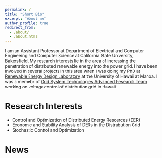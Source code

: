 ```yaml
---
permalink: /
title: "Short Bio"
excerpt: "About me"
author_profile: true
redirect_from: 
  - /about/
  - /about.html
---
```


I am an Assistant Professor at Department of Electrical and Computer Engineeing and Computer Science at California State University, Bakersfield. My research interests lie in the area of increasing the penetration of distributed renewable energy into the power grid. I have been involved in several projects in this area when I was doing my PhD at [Renewable Energy Design Laboratory](http://manoa.hawaii.edu/me/redlab/) at the University of Hawaii at Manoa. I was a memebr of [Grid System Technologies Advanced Research Team](https://www.hnei.hawaii.edu/research/grid-integration) working on voltage control of distribution grid in Hawaii.

Research Interests
======
- Control and Optimization of Distributed Energy Resources (DER)
- Economic and Stability Analysis of DERs in the Distrubution Grid
- Stochastic Control and Optimization

News
======
